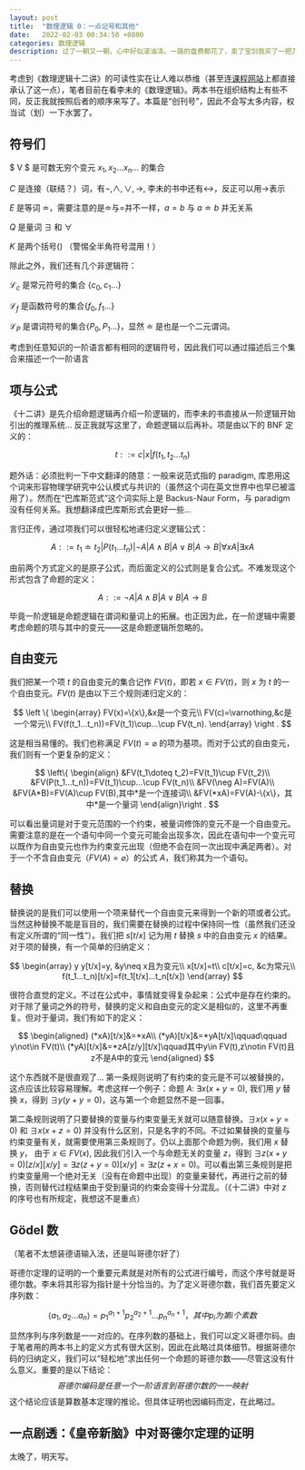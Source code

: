 ```yaml
---
layout: post
title:  "数理逻辑 0：一点记号和其他"
date:   2022-02-03 00:34:50 +0800
categories: 数理逻辑
description: 过了一朝又一朝，心中好似滚油浇。一路的盘费都花了，卖了宝剑我买了一把刀。
---
```

考虑到《数理逻辑十二讲》的可读性实在让人难以恭维（甚至连[课程网站](https://yiqinnju.github.io/course/MathLogic/MathLogic.html)上都直接承认了这一点），笔者目前在看李未的《数理逻辑》。两本书在组织结构上有些不同，反正我就按照后者的顺序来写了。本篇是“创刊号”，因此不会写太多内容，权当试（划）一下水罢了。

## 符号们

$ V $ 是可数无穷个变元 $x_1,x_2...x_n...$ 的集合

$C$ 是连接（联结？）词，有$\neg,\land,\lor,\to$, 李未的书中还有$\leftrightarrow$，反正可以用$\to$表示

$E$ 是等词 $\doteq$，需要注意的是$\doteq$与$=$并不一样，$a=b$ 与 $a\doteq b$ 并无关系

$Q$ 是量词 $\exists$ 和 $\forall$

$K$ 是两个括号() （警惕全半角符号混用！）

除此之外，我们还有几个非逻辑符：

$\mathscr{L}_c$ 是常元符号的集合 $\{c_0,c_1...\}$

$\mathscr L_f$ 是函数符号的集合$\{f_0,f_1...\}$

$\mathscr L_P$ 是谓词符号的集合$\{P_0,P_1...\}$，显然 $\doteq$ 是也是一个二元谓词。

考虑到任意知识的一阶语言都有相同的逻辑符号，因此我们可以通过描述后三个集合来描述一个一阶语言

## 项与公式

《十二讲》是先介绍命题逻辑再介绍一阶逻辑的，而李未的书直接从一阶逻辑开始引出的推理系统... 反正我就写这里了，命题逻辑以后再补。项是由以下的 BNF 定义的：

$$
t::=c|x|f(t_1,t_2...t_n)
$$

题外话：必须批判一下中文翻译的随意：一般来说范式指的 paradigm, 库恩用这个词来形容物理学研究中公认模式与共识的（虽然这个词在英文世界中也早已被滥用了）。然而在“巴库斯范式”这个词实际上是 Backus-Naur Form，与 paradigm 没有任何关系。我想翻译成巴库斯形式会更好一些... 

言归正传，通过项我们可以很轻松地递归定义逻辑公式：

$$
A::=t_1\doteq t_2|P(t_1...t_n)|\neg A|A\land B|A\lor B|A\to B|\forall xA|\exists xA
$$

由前两个方式定义的是原子公式，而后面定义的公式则是复合公式。不难发现这个形式包含了命题的定义：

$$
A::=\neg A|A\land B|A\lor B|A\to B
$$

毕竟一阶逻辑是命题逻辑在谓词和量词上的拓展。也正因为此，在一阶逻辑中需要考虑命题的项与其中的变元——这是命题逻辑所忽略的。

## 自由变元

我们把某一个项 $t$ 的自由变元的集合记作 $FV(t)$，即若 $x\in FV(t)$，则 $x$ 为 $t$ 的一个自由变元。$FV(t)$ 是由以下三个规则递归定义的：

$$
\left \{ 
\begin{array}
FV(x)=\{x\},&x是一个变元\\
FV(c)=\varnothing,&c是一个常元\\
FV(f(t_1...t_n))=FV(t_1)\cup...\cup FV(t_n).
\end{array}
\right .
$$

这是相当易懂的。我们也称满足 $FV(t)=\varnothing$ 的项为基项。而对于公式的自由变元，我们则有一个更复杂的定义：

$$
\left\{
\begin{align}
&FV(t_1\doteq t_2)=FV(t_1)\cup FV(t_2)\\
&FV(P(t_1...t_n))=FV(t_1)\cup...\cup FV(t_n)\\
&FV(\neg A)=FV(A)\\
&FV(A*B)=FV(A)\cup FV(B),其中*是一个连接词\\
&FV(*xA)=FV(A)-\{x\}，其中*是一个量词
\end{align}\right .
$$

可以看出量词是对于变元范围的一个约束，被量词修饰的变元不是一个自由变元。需要注意的是在一个语句中同一个变元可能会出现多次，因此在语句中一个变元可以既作为自由变元也作为约束变元出现（但绝不会在同一次出现中满足两者）。对于一个不含自由变元（$FV(A)=\varnothing$）的公式 $A$，我们称其为一个语句。

## 替换

替换说的是我们可以使用一个项来替代一个自由变元来得到一个新的项或者公式。当然这种替换不能是盲目的，我们需要在替换的过程中保持同一性（虽然我们还没有定义所谓的“同一性”）。我们把 $s[t/x]$ 记为用 $t$ 替换 $s$ 中的自由变元 $x$ 的结果。对于项的替换，有一个简单的归纳定义：

$$
\begin{array}
y y[t/x]=y, &y\neq x且为变元\\
x[t/x]=t\\
c[t/x]=c, &c为常元\\
f(t_1...t_n)[t/x]=f(t_1[t/x]...t_n[t/x])
\end{array}
$$

很符合直觉的定义。不过在公式中，事情就变得复杂起来：公式中是存在约束的。对于除了量词之外的符号，替换的定义和自由变元的定义是相似的，这里不再重复。但对于量词，我们有如下的定义：

$$
\begin{aligned}
(*xA)[t/x]&=*xA\\
(*yA)[t/x]&=*yA[t/x]\qquad\qquad y\not\in FV(t)\\
(*yA)[t/x]&=*zA[z/y][t/x]\qquad其中y\in FV(t),z\notin FV(t)且z不是A中的变元
\end{aligned}
$$

这个东西就不是很直观了... 第一条规则说明了有约束的变元是不可以被替换的，这点应该比较容易理解。考虑这样一个例子：命题 $A$: $\exists x(x+y=0)$, 我们用 $y$ 替换 $x$，得到 $\exists y(y+y=0)$，这与第一个命题显然不是一回事。

第二条规则说明了只要替换的变量与约束变量无关就可以随意替换。$\exists x(x+y=0)$ 和 $\exists x(x+z=0)$ 并没有什么区别，只是名字的不同。不过如果替换的变量与约束变量有关，就需要使用第三条规则了。仍以上面那个命题为例，我们用 $x$ 替换 $y$， 由于 $x\in FV(x)$, 因此我们引入一个与命题无关的变量 $z$，得到 $\exists z(x+y=0)[z/x][x/y]=\exists z(z+y=0)[x/y]=\exists z(z+x=0)$。可以看出第三条规则是把约束变量用一个绝对无关（没有在命题中出现）的变量来替代，再进行之前的替换，否则替代过程结果由于受到量词的约束会变得十分混乱。（《十二讲》中对 $z$ 的序号也有所规定，我想这不是重点）

## Gödel 数

（笔者不太想装德语输入法，还是叫哥德尔好了）

哥德尔定理的证明的一个重要元素就是对所有的公式进行编号，而这个序号就是哥德尔数。李未将其形容为指针是十分恰当的。为了定义哥德尔数，我们首先要定义序列数：

$$
\langle a_1,a_2...a_n\rangle=p_1^{a_1+1}p_2^{a_2+1}...p_n^{a_n+1}，其中p_i为第i个素数
$$


显然序列与序列数是一一对应的。在序列数的基础上，我们可以定义哥德尔码。由于笔者用的两本书上的定义方式有很大区别，因此在此略过具体细节。根据哥德尔码的归纳定义，我们可以“轻松地”求出任何一个命题的哥德尔数——尽管这没有什么意义。重要的是以下结论：
$$
哥德尔编码是任意一个一阶语言到哥德尔数的一一映射
$$
这个结论应该是算数基本定理的推论。但具体证明也因编码而定，在此略过。

## 一点剧透：《皇帝新脑》中对哥德尔定理的证明

太晚了，明天写。
